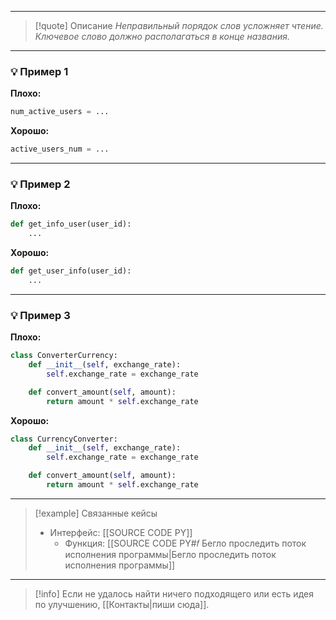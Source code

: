***

>[!quote] Описание
_Неправильный порядок слов усложняет чтение.
Ключевое слово должно располагаться в конце названия._

***
### 💡 Пример 1


**Плохо:**
```python
num_active_users = ...
```

**Хорошо:**
```python
active_users_num = ...
```

***
### 💡 Пример 2


**Плохо:**
```python
def get_info_user(user_id):
	...
```

**Хорошо:**
```python
def get_user_info(user_id):
	...
```

***
### 💡 Пример 3


**Плохо:**
```python
class ConverterCurrency:
	def __init__(self, exchange_rate):
		self.exchange_rate = exchange_rate

	def convert_amount(self, amount):
		return amount * self.exchange_rate
```

**Хорошо:**
```python
class CurrencyConverter:
	def __init__(self, exchange_rate):
		self.exchange_rate = exchange_rate

	def convert_amount(self, amount):
		return amount * self.exchange_rate
```

***

> [!example] Связанные кейсы
>- Интерфейс: [[SOURCE CODE PY]]
>	- Функция: [[SOURCE CODE PY#𝑓 Бегло проследить поток исполнения программы|Бегло проследить поток исполнения программы]]

***

> [!info]
> Если не удалось найти ничего подходящего или есть идея по улучшению, [[Контакты|пиши сюда]].
